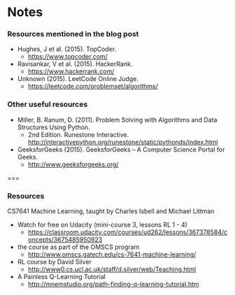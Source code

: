 # Notes

### Resources mentioned in the blog post
- Hughes, J et al. (2015). TopCoder. 
  - https://www.topcoder.com/ 
- Ravisankar, V et al. (2015). HackerRank. 
  - https://www.hackerrank.com/ 
- Unknown (2015). LeetCode Online Judge. 
  - https://leetcode.com/problemset/algorithms/ 

### Other useful resources
- Miller, B. Ranum, D. (2011). Problem Solving with Algorithms and Data Structures Using Python. 
  - 2nd Edition. Runestone Interactive. http://interactivepython.org/runestone/static/pythonds/index.html  
- GeeksforGeeks (2015). GeeksforGeeks – A Computer Science Portal for Geeks. 
  - http://www.geeksforgeeks.org/ 



===

### Resources

CS7641 Machine Learning, taught by Charles Isbell and Michael Littman
- Watch for free on Udacity (mini-course 3, lessons RL 1 - 4)   
  - https://classroom.udacity.com/courses/ud262/lessons/367378584/concepts/3675485950923
- the course as part of the OMSCS program 
  - http://www.omscs.gatech.edu/cs-7641-machine-learning/
- RL course by David Silver 
  - http://www0.cs.ucl.ac.uk/staff/d.silver/web/Teaching.html
- A Painless Q-Learning Tutorial 
  - http://mnemstudio.org/path-finding-q-learning-tutorial.htm
